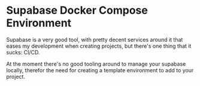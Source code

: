 # Supabase Docker Compose Environment

Supabase is a very good tool, with pretty decent services around it that
eases my development when creating projects, but there's one thing that it
sucks: CI/CD.

At the moment there's no good tooling around to manage your supabase
locally, therefor the need for creating a template environment to add to
your project.

